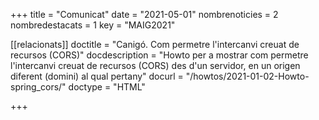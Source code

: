 +++
title             = "Comunicat"
date	 	  	  = "2021-05-01"
nombrenoticies    = 2
nombredestacats   = 1
key 		  	  = "MAIG2021"

[[relacionats]]
doctitle          = "Canigó. Com permetre l'intercanvi creuat de recursos (CORS)"
docdescription    = "Howto per a mostrar com permetre l'intercanvi creuat de recursos (CORS) des d'un servidor, en un origen diferent (domini) al qual pertany"
docurl            = "/howtos/2021-01-02-Howto-spring_cors/"
doctype           = "HTML"

+++
